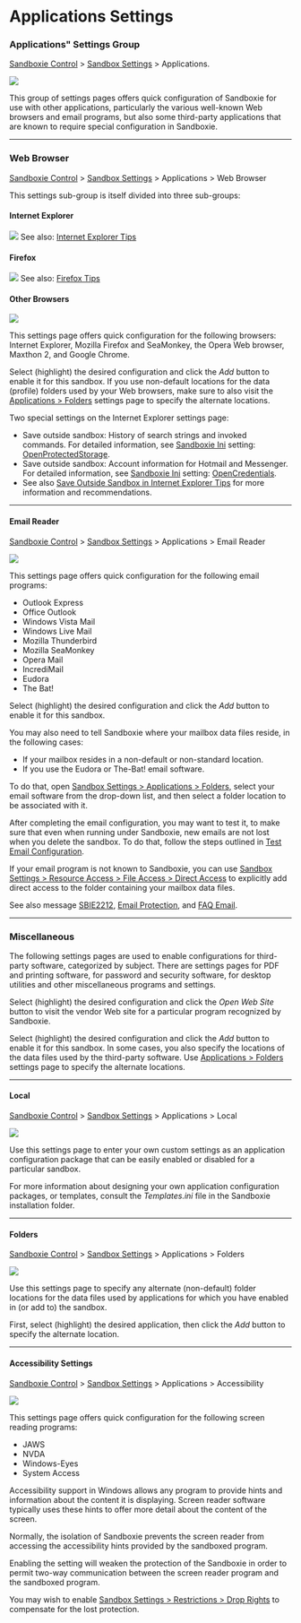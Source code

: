 # Applications Settings

### Applications" Settings Group

[Sandboxie Control](SandboxieControl.md) > [Sandbox Settings](SandboxSettings.md) > Applications.

![](../Media/ApplicationsSettings.png)

This group of settings pages offers quick configuration of Sandboxie for use with other applications, particularly the various well-known Web browsers and email programs, but also some third-party applications that are known to require special configuration in Sandboxie.

* * *

### Web Browser

[Sandboxie Control](SandboxieControl.md) > [Sandbox Settings](SandboxSettings.md) > Applications > Web Browser

This settings sub-group is itself divided into three sub-groups:


#### Internet Explorer
![](../Media/WebBrowserSettings1.png)
See also:   [Internet Explorer Tips](InternetExplorerTips.md)

#### Firefox
![](../Media/WebBrowserSettings2.png)
See also:  [Firefox Tips](FirefoxTips.md)

#### Other Browsers
![](../Media/WebBrowserSettings3.png)


This settings page offers quick configuration for the following browsers: Internet Explorer, Mozilla Firefox and SeaMonkey, the Opera Web browser, Maxthon 2, and Google Chrome.

Select (highlight) the desired configuration and click the _Add_ button to enable it for this sandbox. If you use non-default locations for the data (profile) folders used by your Web browsers, make sure to also visit the [Applications > Folders](ApplicationsSettings#folders) settings page to specify the alternate locations.

Two special settings on the Internet Explorer settings page:

*   Save outside sandbox: History of search strings and invoked commands. For detailed information, see [Sandboxie Ini](SandboxieIni.md) setting: [OpenProtectedStorage](OpenProtectedStorage.md).
*   Save outside sandbox: Account information for Hotmail and Messenger. For detailed information, see [Sandboxie Ini](SandboxieIni.md) setting: [OpenCredentials](OpenCredentials.md).
*   See also [Save Outside Sandbox in Internet Explorer Tips](InternetExplorerTips#SaveOutsideSandbox) for more information and recommendations.

* * *

#### Email Reader

[Sandboxie Control](SandboxieControl.md) > [Sandbox Settings](SandboxSettings.md) > Applications > Email Reader

![](../Media/EmailReaderSettings.png)  

This settings page offers quick configuration for the following email programs:

*   Outlook Express
*   Office Outlook
*   Windows Vista Mail
*   Windows Live Mail
*   Mozilla Thunderbird
*   Mozilla SeaMonkey
*   Opera Mail
*   IncrediMail
*   Eudora
*   The Bat!

Select (highlight) the desired configuration and click the _Add_ button to enable it for this sandbox.

You may also need to tell Sandboxie where your mailbox data files reside, in the following cases:

*   If your mailbox resides in a non-default or non-standard location.
*   If you use the Eudora or The-Bat! email software.

To do that, open [Sandbox Settings > Applications > Folders](ApplicationsSettings.html#folders), select your email software from the drop-down list, and then select a folder location to be associated with it.

After completing the email configuration, you may want to test it, to make sure that even when running under Sandboxie, new emails are not lost when you delete the sandbox. To do that, follow the steps outlined in [Test Email Configuration](TestEmailConfiguration.html).

If your email program is not known to Sandboxie, you can use [Sandbox Settings > Resource Access > File Access > Direct Access](ResourceAccessSettings.html#file) to explicitly add direct access to the folder containing your mailbox data files.

See also message [SBIE2212](SBIE2212.html), [Email Protection](EmailProtection.html), and [FAQ Email](FAQ_Email.html).

* * *

### <a name="misc" id="misc"></a>Miscellaneous

The following settings pages are used to enable configurations for third-party software, categorized by subject. There are settings pages for PDF and printing software, for password and security software, for desktop utilities and other miscellaneous programs and settings.

Select (highlight) the desired configuration and click the _Open Web Site_ button to visit the vendor Web site for a particular program recognized by Sandboxie.

Select (highlight) the desired configuration and click the _Add_ button to enable it for this sandbox. In some cases, you also specify the locations of the data files used by the third-party software. Use [Applications > Folders](ApplicationsSettings#folders) settings page to specify the alternate locations.

* * *

#### Local

[Sandboxie Control](SandboxieControl.md) > [Sandbox Settings](SandboxSettings.md) > Applications > Local

![](../Media/LocalApplicationsSettings.png)

Use this settings page to enter your own custom settings as an application configuration package that can be easily enabled or disabled for a particular sandbox.

For more information about designing your own application configuration packages, or templates, consult the _Templates.ini_ file in the Sandboxie installation folder.

* * *

#### Folders

[Sandboxie Control](SandboxieControl.md) > [Sandbox Settings](SandboxSettings.md) > Applications > Folders

![](../Media/FolderApplicationsSettings.png)

Use this settings page to specify any alternate (non-default) folder locations for the data files used by applications for which you have enabled in (or add to) the sandbox.

First, select (highlight) the desired application, then click the _Add_ button to specify the alternate location.

* * *

#### Accessibility Settings

[Sandboxie Control](SandboxieControl.md) > [Sandbox Settings](SandboxSettings.md) > Applications > Accessibility

![](../Media/AccessibilitySettings.png)

This settings page offers quick configuration for the following screen reading programs:

*   JAWS
*   NVDA
*   Windows-Eyes
*   System Access

Accessibility support in Windows allows any program to provide hints and information about the content it is displaying. Screen reader software typically uses these hints to offer more detail about the content of the screen.

Normally, the isolation of Sandboxie prevents the screen reader from accessing the accessibility hints provided by the sandboxed program.

Enabling the setting will weaken the protection of the Sandboxie in order to permit two-way communication between the screen reader program and the sandboxed program.

You may wish to enable [Sandbox Settings > Restrictions > Drop Rights](RestrictionsSettings#drop) to compensate for the lost protection.
